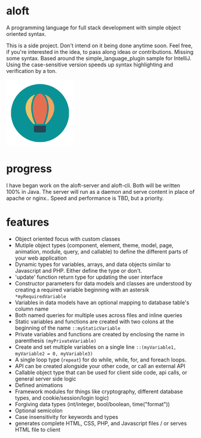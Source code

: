 # aloft

A programming language for full stack development with simple object oriented syntax.

This is a side project. Don't intend on it being done anytime soon. Feel free, if you're interested in the idea, to pass along ideas or contributions. Missing some syntax. Based around the simple_language_plugin sample for IntelliJ. Using the case-sensitive version speeds up syntax highlighting and verification by a ton.

![icon](https://github.com/exopacket/aloft/blob/main/aloft_icon_sm.png)

# progress

I have began work on the aloft-server and aloft-cli. Both will be written 100% in Java. The server will run as a daemon and serve content in place of apache or nginx.. Speed and performance is TBD, but a priority.

# features

  - Object oriented focus with custom classes
  - Mutiple object types (component, element, theme, model, page, animation, module, query, and callable) to define the different parts of your web application
  - Dynamic types for variables, arrays, and data objects similar to Javascript and PHP. Either define the type or don't.
  - 'update' function return type for updating the user interface
  - Constructor parameters for data models and classes are understood by creating a required variable beginning with an astersik `*myRequiredVariable`
  - Variables in data models have an optional mapping to database table's column name
  - Both named queries for multiple uses across files and inline queries
  - Static variables and functions are created with two colons at the beginning of the name `::myStaticVariable`
  - Private variables and functions are created by enclosing the name in parenthesis `(myPrivateVariable)`
  - Create and set multiple variables on a single line `::(myVariable1, myVariable2 = 0, myVariable3)`
  - A single loop type (`repeat`) for do while, while, for, and foreach loops.
  - API can be created alongside your other code, or call an external API
  - Callable object type that can be used for client side code, api calls, or general server side logic
  - Defined animations
  - Framework modules for things like cryptography, different database types, and cookie/session/login logic)
  - Forgiving data types (int/integer, bool/boolean, time("format"))
  - Optional semicolon
  - Case insensitivity for keywords and types
  - generates complete HTML, CSS, PHP, and Javascript files / or serves HTML file to client

